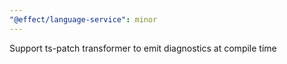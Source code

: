 ```yaml
---
"@effect/language-service": minor
---
```


Support ts-patch transformer to emit diagnostics at compile time
